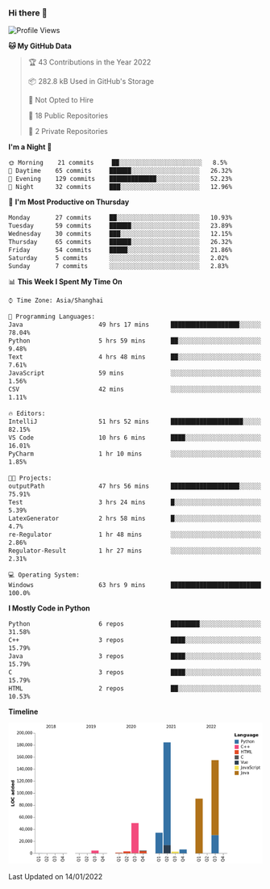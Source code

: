 ### Hi there 👋

<!--START_SECTION:waka-->
![Profile Views](http://img.shields.io/badge/Profile%20Views-0-blue)

**🐱 My GitHub Data** 

> 🏆 43 Contributions in the Year 2022
 > 
> 📦 282.8 kB Used in GitHub's Storage 
 > 
> 🚫 Not Opted to Hire
 > 
> 📜 18 Public Repositories 
 > 
> 🔑 2 Private Repositories  
 > 
**I'm a Night 🦉** 

```text
🌞 Morning    21 commits     ██░░░░░░░░░░░░░░░░░░░░░░░   8.5% 
🌆 Daytime    65 commits     ██████░░░░░░░░░░░░░░░░░░░   26.32% 
🌃 Evening    129 commits    █████████████░░░░░░░░░░░░   52.23% 
🌙 Night      32 commits     ███░░░░░░░░░░░░░░░░░░░░░░   12.96%

```
📅 **I'm Most Productive on Thursday** 

```text
Monday       27 commits     ██░░░░░░░░░░░░░░░░░░░░░░░   10.93% 
Tuesday      59 commits     ██████░░░░░░░░░░░░░░░░░░░   23.89% 
Wednesday    30 commits     ███░░░░░░░░░░░░░░░░░░░░░░   12.15% 
Thursday     65 commits     ██████░░░░░░░░░░░░░░░░░░░   26.32% 
Friday       54 commits     █████░░░░░░░░░░░░░░░░░░░░   21.86% 
Saturday     5 commits      ░░░░░░░░░░░░░░░░░░░░░░░░░   2.02% 
Sunday       7 commits      ░░░░░░░░░░░░░░░░░░░░░░░░░   2.83%

```


📊 **This Week I Spent My Time On** 

```text
⌚︎ Time Zone: Asia/Shanghai

💬 Programming Languages: 
Java                     49 hrs 17 mins      ███████████████████░░░░░░   78.04% 
Python                   5 hrs 59 mins       ██░░░░░░░░░░░░░░░░░░░░░░░   9.48% 
Text                     4 hrs 48 mins       ██░░░░░░░░░░░░░░░░░░░░░░░   7.61% 
JavaScript               59 mins             ░░░░░░░░░░░░░░░░░░░░░░░░░   1.56% 
CSV                      42 mins             ░░░░░░░░░░░░░░░░░░░░░░░░░   1.11%

🔥 Editors: 
IntelliJ                 51 hrs 52 mins      ████████████████████░░░░░   82.15% 
VS Code                  10 hrs 6 mins       ████░░░░░░░░░░░░░░░░░░░░░   16.01% 
PyCharm                  1 hr 10 mins        ░░░░░░░░░░░░░░░░░░░░░░░░░   1.85%

🐱‍💻 Projects: 
outputPath               47 hrs 56 mins      ███████████████████░░░░░░   75.91% 
Test                     3 hrs 24 mins       █░░░░░░░░░░░░░░░░░░░░░░░░   5.39% 
LatexGenerator           2 hrs 58 mins       █░░░░░░░░░░░░░░░░░░░░░░░░   4.7% 
re-Regulator             1 hr 48 mins        ░░░░░░░░░░░░░░░░░░░░░░░░░   2.86% 
Regulator-Result         1 hr 27 mins        ░░░░░░░░░░░░░░░░░░░░░░░░░   2.31%

💻 Operating System: 
Windows                  63 hrs 9 mins       █████████████████████████   100.0%

```

**I Mostly Code in Python** 

```text
Python                   6 repos             ████████░░░░░░░░░░░░░░░░░   31.58% 
C++                      3 repos             ████░░░░░░░░░░░░░░░░░░░░░   15.79% 
Java                     3 repos             ████░░░░░░░░░░░░░░░░░░░░░   15.79% 
C                        3 repos             ████░░░░░░░░░░░░░░░░░░░░░   15.79% 
HTML                     2 repos             ██░░░░░░░░░░░░░░░░░░░░░░░   10.53%

```


**Timeline**

![Chart not found](https://raw.githubusercontent.com/SuperMaxine/SuperMaxine/main/charts/bar_graph.png) 


 Last Updated on 14/01/2022
<!--END_SECTION:waka-->

<!--
**SuperMaxine/SuperMaxine** is a ✨ _special_ ✨ repository because its `README.md` (this file) appears on your GitHub profile.

Here are some ideas to get you started:

- 🔭 I’m currently working on ...
- 🌱 I’m currently learning ...
- 👯 I’m looking to collaborate on ...
- 🤔 I’m looking for help with ...
- 💬 Ask me about ...
- 📫 How to reach me: ...
- 😄 Pronouns: ...
- ⚡ Fun fact: ...
-->

